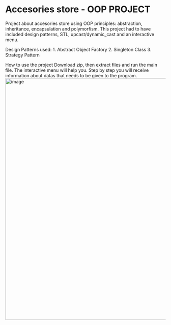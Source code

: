 # Accesories store - OOP PROJECT

Project about accesories store using OOP principles: abstraction, inheritance, encapsulation and polymorfism. 
This project had to have included design patterns, STL, upcast/dynamic_cast and an interactive menu.

Design Patterns used:
      1. Abstract Object Factory
      2. Singleton Class
      3. Strategy Pattern
     
How to use the project
Download zip, then extract files and run the main file. The interactive menu will help you. Step by step you will receive information about datas that needs to be given to the program. 
<img width="760" alt="image" src="https://user-images.githubusercontent.com/92989083/218813459-1b67772e-cdd5-44f4-8a2d-25648a45feb1.png">


